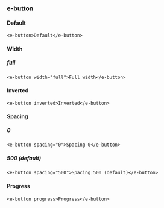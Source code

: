 ### e-button

#### Default

```
<e-button>Default</e-button>
```

#### Width

##### full

```
<e-button width="full">Full width</e-button>
```

#### Inverted

```
<e-button inverted>Inverted</e-button>
```

#### Spacing

##### 0

```
<e-button spacing="0">Spacing 0</e-button>
```

##### 500 (default)

```
<e-button spacing="500">Spacing 500 (default)</e-button>
```

#### Progress

```
<e-button progress>Progress</e-button>
```
